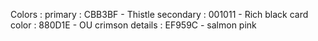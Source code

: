 Colors :
primary : CBB3BF - Thistle
secondary : 001011 - Rich black
card color : 880D1E - OU crimson
details : EF959C - salmon pink